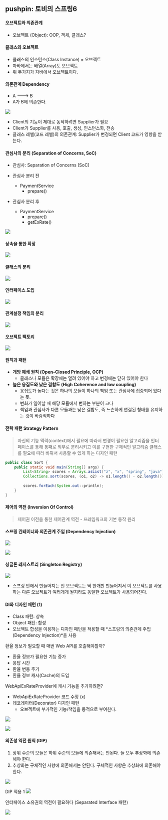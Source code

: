 ## pushpin: 토비의 스프링6

#### 오브젝트와 의존관계
- 오브젝트 (Object): OOP, 객체, 클래스?

#### 클래스와 오브젝트
- 클래스의 인스턴스(Class Instance) = 오브젝트
- 자바에서는 배열(Array)도 오브젝트
- 위 두가지가 자바에서 오브젝트이다.

#### 의존관계 Dependency
- A ---> B
- A가 B에 의존한다.

![](./images/001.png)

- Client의 기능이 제대로 동작하려면 Supplier가 필요
- Client가 Supplier를 사용, 호출, 생성, 인스턴스화, 전송
- 클래스 레벨(코드 레벨)의 의존관계: Supplier가 변경되면 Client 코드가 영향을 받는다.

#### 관심사의 분리 (Separation of Concerns, SoC)
- 관심사: Separation of Concerns (SoC)
- 관심사 분리 전
  - PaymentService
    - prepare()

- 관심사 분리 후
  - PaymentService
    - prepare()
    - getExRate()

![](./images/002.png)

#### 상속을 통한 확장

![](./images/003.png)

#### 클래스의 분리

![](./images/004.png)

#### 인터페이스 도입

![](./images/005.png)

#### 관계설정 책임의 분리

![](./images/006.png)

#### 오브젝트 팩토리

![](./images/007.png)

#### 원칙과 패턴
- **개방 폐쇄 원칙 (Open-Closed Principle, OCP)**
  - 클래스나 모듈은 확장에는 열려 있어야 하고 변경에는 닫혀 있어야 한다
- **높은 응집도와 낮은 결합도 (High Coherence and low coupling)**
  - 응집도가 높다는 것은 하나의 모듈이 하나의 책임 또는 관심사에 집중되어 있다는 뜻.
  - 변화가 일어날 때 해당 모듈에서 변하는 부분이 크다
  - 책임과 관심사가 다른 모듈과는 낮은 결합도, 즉 느슨하게 연결된 형태를 유지하는 것이 바람직하다

#### 전략 패턴 Strategy Pattern
> 자신의 기능 맥락(context)에서 필요에 따라서 변경이 필요한 알고리즘을 인터페이스를 통해 통째로 외부로 분리시키고 이를 구현한 구체적인 알고리즘 클래스를 필요에 따라 바꿔서 사용할 수 있게 하는 디자인 패턴

```java
public class Sort {
    public static void main(String[] args) {
        List<String> scores = Arrays.asList("z", "x", "spring", "java");
        Collections.sort(scores, (o1, o2) -> o1.length() - o2.length());
        
        scores.forEach(System.out::println);
    }
}
```

#### 제어의 역전 (Inversion Of Control)
> 제어권 이전을 통한 제어관계 역전 - 프레임워크의 기본 동작 원리

#### 스프링 컨테이너와 의존관계 주입 (Dependency Injection)

![](./images/007.png)

![](./images/008.png)


#### 싱글톤 레지스트리 (Singleton Registry)

![](./images/009.png)

- 스프링 안에서 만들어지는 빈 오브젝트는 딱 한개만 만들어져서 이 오브젝트를 사용하는 다른 오브젝트가 여러개개 될지라도 동일한 오브젝트가 사용되어진다.

#### DI와 디자인 패턴 (1)
- Class 패턴: 상속
- Object 패턴: 합성
- 오브젝트 합성을 이용하는 디자인 패턴을 적용할 때 *스프링의 의존관계 주입(Dependency Injection)*을 사용

환율 정보가 필요할 때 매번 Web API를 호출해야할까?
- 환율 정보가 필요한 기능 증가
- 응답 시간
- 환율 변동 주기
- 환율 정보 캐시(Cache)의 도입

WebApiExRateProvider에 캐시 기능을 추가하려면?
- WebApiExRateProvider 코드 수정 (x)
- 데코레이터(Decorator) 디자인 패턴 
  - 오브젝트에 부가적인 기능/책임을 동적으로 부여한다.

![](./images/010.png)

![](./images/011.png)


#### 의존성 역전 원칙 (DIP)
1. 상위 수준의 모듈은 하위 수준의 모듈에 의존해서는 안된다. 둘 모두 추상화에 의존해야 한다.
2. 추상화는 구체적인 사항에 의존해서는 안된다. 구체적인 사항은 추상화에 의존해야 한다.

![](./images/012.png)

DIP 적용 1
![](./images/013.png)

인터페이스 소유권의 역전이 필요하다 (Separated Interface 패턴)

![](./images/014.png)
